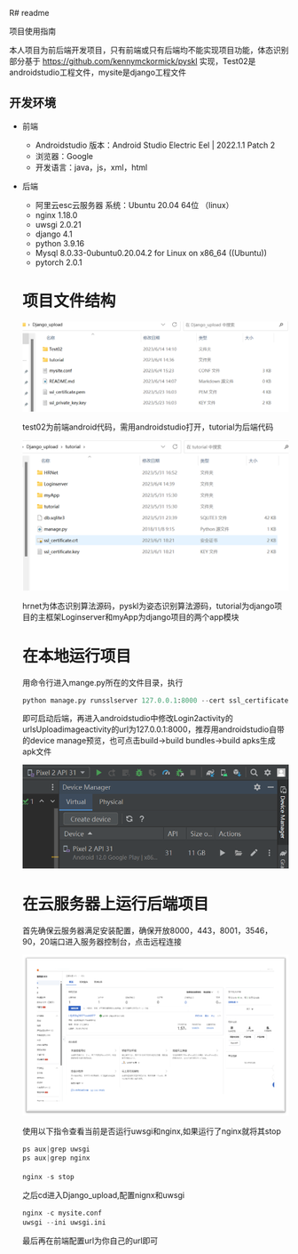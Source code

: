 R# readme

项目使用指南

本人项目为前后端开发项目，只有前端或只有后端均不能实现项目功能，体态识别部分基于 https://github.com/kennymckormick/pyskl 实现，Test02是androidstudio工程文件，mysite是django工程文件

## 开发环境

- 前端
    - Androidstudio 版本：Android Studio Electric Eel | 2022.1.1 Patch 2
    - 浏览器：Google
    - 开发语言：java，js，xml，html
- 后端
    - 阿里云esc云服务器 系统：Ubuntu 20.04 64位 （linux）
    - nginx 1.18.0
    - uwsgi 2.0.21
    - django 4.1
    - python 3.9.16
    - Mysql 8.0.33-0ubuntu0.20.04.2 for Linux on x86_64 ((Ubuntu))
    - pytorch 2.0.1
    
    # 项目文件结构
    
    ![Untitled](readme%2079f73e0f03ce40c7ae1ed175b5d422e1/Untitled.png)
    
    test02为前端android代码，需用androidstudio打开，tutorial为后端代码
    
    ![Untitled](readme%2079f73e0f03ce40c7ae1ed175b5d422e1/Untitled%201.png)
    
    hrnet为体态识别算法源码，pyskl为姿态识别算法源码，tutorial为django项目的主框架Loginserver和myApp为django项目的两个app模块
    
    # 在本地运行项目
    
    用命令行进入mange.py所在的文件目录，执行
    
    ```python
    python manage.py runsslserver 127.0.0.1:8000 --cert ssl_certificate.crt
    ```
    
    即可启动后端，再进入androidstudio中修改Login2activity的urlsUploadimageactivity的url为127.0.0.1:8000，推荐用androidstudio自带的device manage预览，也可点击build→build bundles→build apks生成apk文件
    
    ![Untitled](readme%2079f73e0f03ce40c7ae1ed175b5d422e1/Untitled%202.png)
    
    # 在云服务器上运行后端项目
    
    首先确保云服务器满足安装配置，确保开放8000，443，8001，3546，90，20端口进入服务器控制台，点击远程连接
    
    ![Untitled](readme%2079f73e0f03ce40c7ae1ed175b5d422e1/Untitled%203.png)
    
    使用以下指令查看当前是否运行uwsgi和nginx,如果运行了nginx就将其stop
    
    ```python
    ps aux|grep uwsgi
    ps aux|grep nginx
    
    nginx -s stop
    ```
    
    之后cd进入Django_upload,配置nignx和uwsgi
    
    ```python
    nginx -c mysite.conf
    uwsgi --ini uwsgi.ini
    ```
    
    最后再在前端配置url为你自己的url即可
